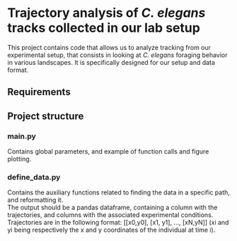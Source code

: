 # Trajectory analysis of _C. elegans_ tracks collected in our lab setup
This project contains code that allows us to analyze tracking from our experimental setup, that consists in looking at
_C. elegans_ foraging behavior in various landscapes. It is specifically designed for our setup and data format.

## Requirements



## Project structure
### main.py 
Contains global parameters, and example of function calls and figure plotting. 

### define_data.py
Contains the auxiliary functions related to finding the data in a specific path, and reformatting it.  
The output should be a pandas dataframe, containing a column with the trajectories, 
and columns with the associated experimental conditions.  
Trajectories are in the following format: [[x0,y0], [x1, y1], ..., [xN,yN]] (xi and yi being respectively the x and y coordinates 
of the individual at time i).